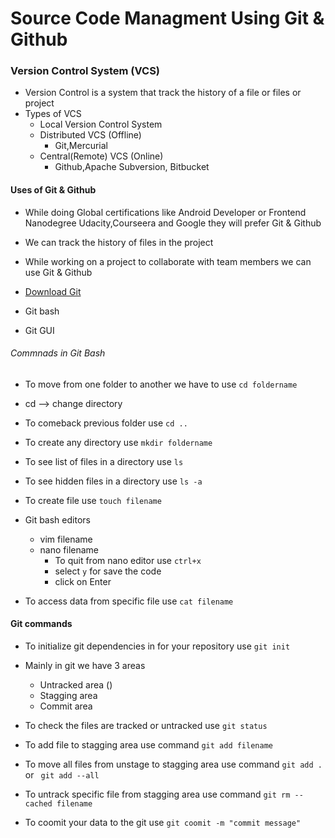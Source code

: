 # Source Code Managment Using Git & Github

### Version Control System (VCS)

+ Version Control is a system that track the history of a file or files or project
+ Types of VCS
    - Local Version Control System
    - Distributed VCS (Offline)
        - Git,Mercurial
    - Central(Remote) VCS (Online)
        - Github,Apache Subversion, Bitbucket

#### Uses of Git & Github

 - While doing Global certifications like Android Developer or Frontend Nanodegree  Udacity,Courseera and Google they will prefer Git & Github
 - We can track the history of files in the project
 - While working on a project to collaborate with team members we can use Git & Github

- [Download Git](https://git-scm.com/download/)

+ Git bash

+ Git GUI

###### Commnads in Git Bash

+ To move from one folder to another we have to use `cd foldername` 
+ cd --> change directory
+ To comeback previous folder use `cd ..`
+ To create any directory use `mkdir foldername`
+ To see list of files in a directory use `ls`
+ To see hidden files in a directory use `ls -a`
+ To create file use `touch filename`
+ Git bash editors
    - vim filename
    - nano filename
        - To quit from nano editor use `ctrl+x`
        - select `y` for save the code
        - click on Enter

+ To access data from specific file use `cat filename`

#### Git commands

+ To initialize git dependencies in for your repository use `git init`

+ Mainly in git we have 3 areas
    - Untracked area ()
    - Stagging area
    - Commit area

+ To check the files are tracked or untracked use `git status`
+ To add file to stagging area use command `git add filename`
+ To move all files from unstage to stagging area use command `git add .` or ` git add --all`
+ To untrack specific file from stagging area use command `git rm --cached filename`
+ To coomit your data to the git use `git coomit -m "commit message"`